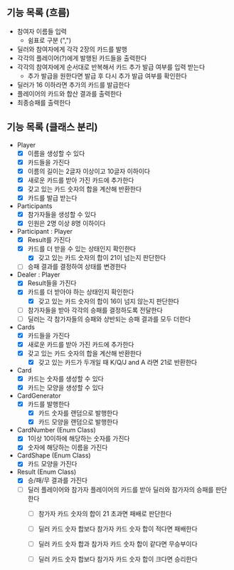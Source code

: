 ## 기능 목록 (흐름)

- 참여자 이름들 입력
    - 쉼표로 구분 (",")
- 딜러와 참여자에게 각각 2장의 카드를 발행
- 각각의 플레이어(?)에게 발행된 카드들을 출력한다
- 각각의 참여자에게 순서대로 반복해서 카드 추가 발급 여부를 입력 받는다
    - 추가 발급을 원한다면 발급 후 다시 추가 발급 여부를 확인한다
- 딜러가 16 이하라면 추가의 카드를 발급한다
- 플레이어의 카드와 합산 결과를 출력한다
- 최종승패를 출력한다

## 기능 목록 (클래스 분리)

- Player
    - [x] 이름을 생성할 수 있다
    - [x] 카드들을 가진다
    - [x] 이름의 길이는 2글자 이상이고 10글자 이하이다
    - [x] 새로운 카드를 받아 가진 카드에 추가한다
    - [x] 갖고 있는 카드 숫자의 합을 계산해 반환한다
    - [x] 카드를 발급 받는다
- Participants
    - [x] 참가자들을 생성할 수 있다
    - [x] 인원은 2명 이상 8명 이하이다
- Participant : Player
    - [x] Result를 가진다
    - [x] 카드를 더 받을 수 있는 상태인지 확인한다
        - [x] 갖고 있는 카드 숫자의 합이 21이 넘는지 판단한다
    - [ ] 승패 결과를 결정하여 상태를 변경한다
- Dealer : Player
    - [x] Result들을 가진다
    - [x] 카드를 더 받아야 하는 상태인지 확인한다
        - [x] 갖고 있는 카드 숫자의 합이 16이 넘지 않는지 판단한다
    - [ ] 참가자들을 받아 각각의 승패를 결정하도록 전달한다
    - [ ] 딜러는 각 참가자들의 승패와 상반되는 승패 결과를 모두 더한다
- Cards
    - [x] 카드들을 가진다
    - [x] 새로운 카드를 받아 가진 카드에 추가한다
    - [x] 갖고 있는 카드 숫자의 합을 계산해 반환한다
      - [x] 갖고 있는 카드가 두개일 때 K/Q/J and A 라면 21로 반환한다
- Card
    - [x] 카드는 숫자를 생성할 수 있다
    - [x] 카드는 모양을 생성할 수 있다
- CardGenerator
    - [x] 카드를 발행한다
        - [x] 카드 숫자를 랜덤으로 발행한다
        - [x] 카드 모양을 랜덤으로 발행한다
- CardNumber (Enum Class)
    - [x] 1이상 10이하에 해당하는 숫자를 가진다
    - [x] 숫자에 해당하는 이름을 가진다
- CardShape (Enum Class)
    - [x] 카드 모양을 가진다
- Result (Enum Class)
    - [x] 승/패/무 결과를 가진다
    - [ ] 딜러 플레이어와 참가자 플레이어의 카드를 받아 딜러와 참가자의 승패를 판단한다
        - [ ] 참가자 카드 숫자의 합이 21 초과면 패배로 판단한다
        - [ ] 딜러 카드 숫자 합보다 참가자 카드 숫자 합이 적다면 패배한다
        - [ ] 딜러 카드 숫자 합과 참가자 카드 숫자 합이 같다면 무승부이다
        - [ ] 딜러 카드 숫자 합보다 참가자 카드 숫자 합이 크다면 승리한다
  